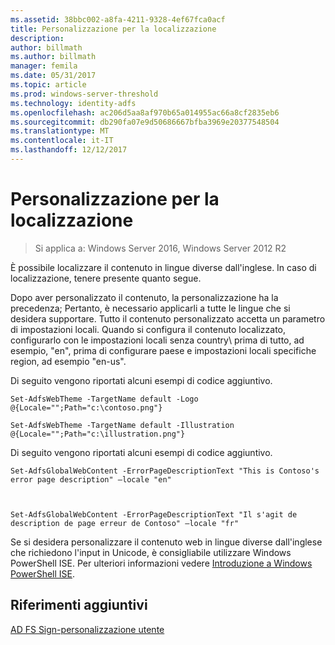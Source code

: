 ```yaml
---
ms.assetid: 38bbc002-a8fa-4211-9328-4ef67fca0acf
title: Personalizzazione per la localizzazione
description: 
author: billmath
ms.author: billmath
manager: femila
ms.date: 05/31/2017
ms.topic: article
ms.prod: windows-server-threshold
ms.technology: identity-adfs
ms.openlocfilehash: ac206d5aa8af970b65a014955ac66a8cf2835eb6
ms.sourcegitcommit: db290fa07e9d50686667bfba3969e20377548504
ms.translationtype: MT
ms.contentlocale: it-IT
ms.lasthandoff: 12/12/2017
---
```

# <a name="customization-for-localization"></a>Personalizzazione per la localizzazione 

>Si applica a: Windows Server 2016, Windows Server 2012 R2

È possibile localizzare il contenuto in lingue diverse dall'inglese. In caso di localizzazione, tenere presente quanto segue.  
  
Dopo aver personalizzato il contenuto, la personalizzazione ha la precedenza; Pertanto, è necessario applicarli a tutte le lingue che si desidera supportare. Tutto il contenuto personalizzato accetta un parametro di impostazioni locali. Quando si configura il contenuto localizzato, configurarlo con le impostazioni locali senza country\ prima di tutto, ad esempio, "en", prima di configurare paese e impostazioni locali specifiche region\, ad esempio "en\-us".  
  
Di seguito vengono riportati alcuni esempi di codice aggiuntivo.  
  
    
    Set-AdfsWebTheme -TargetName default -Logo @{Locale="";Path="c:\contoso.png"}  
      
    Set-AdfsWebTheme -TargetName default -Illustration @{Locale="";Path="c:\illustration.png"}  

  
Di seguito vengono riportati alcuni esempi di codice aggiuntivo.  
  
 
    Set-AdfsGlobalWebContent -ErrorPageDescriptionText "This is Contoso's error page description" –locale "en"  
  
  

    Set-AdfsGlobalWebContent -ErrorPageDescriptionText "Il s'agit de description de page erreur de Contoso" –locale "fr"  
 
  
Se si desidera personalizzare il contenuto web in lingue diverse dall'inglese che richiedono l'input in Unicode, è consigliabile utilizzare Windows PowerShell ISE. Per ulteriori informazioni vedere [Introduzione a Windows PowerShell ISE](https://technet.microsoft.com/library/dd315244.aspx).  

## <a name="additional-references"></a>Riferimenti aggiuntivi 
[AD FS Sign-personalizzazione utente](AD-FS-user-sign-in-customization.md) 
